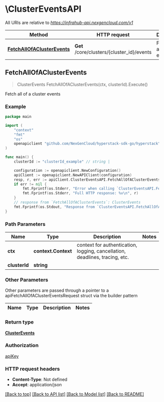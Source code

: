 # \ClusterEventsAPI

All URIs are relative to *https://infrahub-api.nexgencloud.com/v1*

Method | HTTP request | Description
------------- | ------------- | -------------
[**FetchAllOfAClusterEvents**](ClusterEventsAPI.md#FetchAllOfAClusterEvents) | **Get** /core/clusters/{cluster_id}/events | Fetch all of a cluster events



## FetchAllOfAClusterEvents

> ClusterEvents FetchAllOfAClusterEvents(ctx, clusterId).Execute()

Fetch all of a cluster events

### Example

```go
package main

import (
	"context"
	"fmt"
	"os"
	openapiclient "github.com/NexGenCloud/hyperstack-sdk-go/hyperstack"
)

func main() {
	clusterId := "clusterId_example" // string | 

	configuration := openapiclient.NewConfiguration()
	apiClient := openapiclient.NewAPIClient(configuration)
	resp, r, err := apiClient.ClusterEventsAPI.FetchAllOfAClusterEvents(context.Background(), clusterId).Execute()
	if err != nil {
		fmt.Fprintf(os.Stderr, "Error when calling `ClusterEventsAPI.FetchAllOfAClusterEvents``: %v\n", err)
		fmt.Fprintf(os.Stderr, "Full HTTP response: %v\n", r)
	}
	// response from `FetchAllOfAClusterEvents`: ClusterEvents
	fmt.Fprintf(os.Stdout, "Response from `ClusterEventsAPI.FetchAllOfAClusterEvents`: %v\n", resp)
}
```

### Path Parameters


Name | Type | Description  | Notes
------------- | ------------- | ------------- | -------------
**ctx** | **context.Context** | context for authentication, logging, cancellation, deadlines, tracing, etc.
**clusterId** | **string** |  | 

### Other Parameters

Other parameters are passed through a pointer to a apiFetchAllOfAClusterEventsRequest struct via the builder pattern


Name | Type | Description  | Notes
------------- | ------------- | ------------- | -------------


### Return type

[**ClusterEvents**](ClusterEvents.md)

### Authorization

[apiKey](../README.md#apiKey)

### HTTP request headers

- **Content-Type**: Not defined
- **Accept**: application/json

[[Back to top]](#) [[Back to API list]](../README.md#documentation-for-api-endpoints)
[[Back to Model list]](../README.md#documentation-for-models)
[[Back to README]](../README.md)

